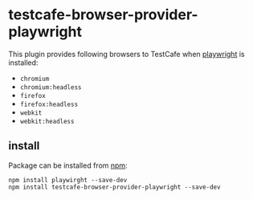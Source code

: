 # testcafe-browser-provider-playwright

This plugin provides following browsers to TestCafe when [playwright](https://www.npmjs.com/package/playwright) is installed:

- `chromium`
- `chromium:headless`
- `firefox`
- `firefox:headless`
- `webkit`
- `webkit:headless`

## install

Package can be installed from [npm](https://www.npmjs.com/package/testcafe-browser-provider-playwright):

```
npm install playwirght --save-dev
npm install testcafe-browser-provider-playwright --save-dev
```
